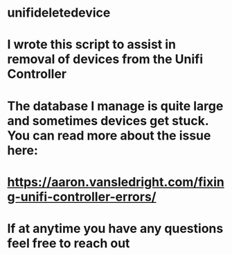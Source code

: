# unifideletedevice
# I wrote this script to assist in removal of devices from the Unifi Controller
# The database I manage is quite large and sometimes devices get stuck. You can read more about the issue here:
# https://aaron.vansledright.com/fixing-unifi-controller-errors/
# If at anytime you have any questions feel free to reach out

